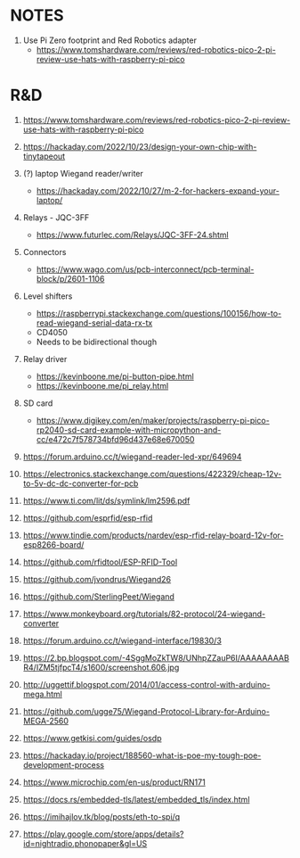 # NOTES

1. Use Pi Zero footprint and Red Robotics adapter
   - https://www.tomshardware.com/reviews/red-robotics-pico-2-pi-review-use-hats-with-raspberry-pi-pico
   
# R&D
1. https://www.tomshardware.com/reviews/red-robotics-pico-2-pi-review-use-hats-with-raspberry-pi-pico

2. https://hackaday.com/2022/10/23/design-your-own-chip-with-tinytapeout
3. (?) laptop Wiegand reader/writer
   - https://hackaday.com/2022/10/27/m-2-for-hackers-expand-your-laptop/

4. Relays - JQC-3FF
   - https://www.futurlec.com/Relays/JQC-3FF-24.shtml 

5. Connectors
    - https://www.wago.com/us/pcb-interconnect/pcb-terminal-block/p/2601-1106

6. Level shifters
   - https://raspberrypi.stackexchange.com/questions/100156/how-to-read-wiegand-serial-data-rx-tx
   - CD4050
   - Needs to be bidirectional though

7. Relay driver
   - https://kevinboone.me/pi-button-pipe.html
   - https://kevinboone.me/pi_relay.html

8. SD card
   - https://www.digikey.com/en/maker/projects/raspberry-pi-pico-rp2040-sd-card-example-with-micropython-and-cc/e472c7f578734bfd96d437e68e670050

9.  https://forum.arduino.cc/t/wiegand-reader-led-xpr/649694
10. https://electronics.stackexchange.com/questions/422329/cheap-12v-to-5v-dc-dc-converter-for-pcb
11. https://www.ti.com/lit/ds/symlink/lm2596.pdf
12. https://github.com/esprfid/esp-rfid
13. https://www.tindie.com/products/nardev/esp-rfid-relay-board-12v-for-esp8266-board/
14. https://github.com/rfidtool/ESP-RFID-Tool
15. https://github.com/jvondrus/Wiegand26
16. https://github.com/SterlingPeet/Wiegand
17. https://www.monkeyboard.org/tutorials/82-protocol/24-wiegand-converter
18. https://forum.arduino.cc/t/wiegand-interface/19830/3
19. https://2.bp.blogspot.com/-4SggMoZkTW8/UNhpZZauP6I/AAAAAAAABR4/IZM5tjfpcT4/s1600/screenshot.606.jpg
20. http://uggettif.blogspot.com/2014/01/access-control-with-arduino-mega.html
21. https://github.com/ugge75/Wiegand-Protocol-Library-for-Arduino-MEGA-2560
22. https://www.getkisi.com/guides/osdp
23. https://hackaday.io/project/188560-what-is-poe-my-tough-poe-development-process
24. https://www.microchip.com/en-us/product/RN171
25. https://docs.rs/embedded-tls/latest/embedded_tls/index.html
26. https://imihajlov.tk/blog/posts/eth-to-spi/q
27. https://play.google.com/store/apps/details?id=nightradio.phonopaper&gl=US